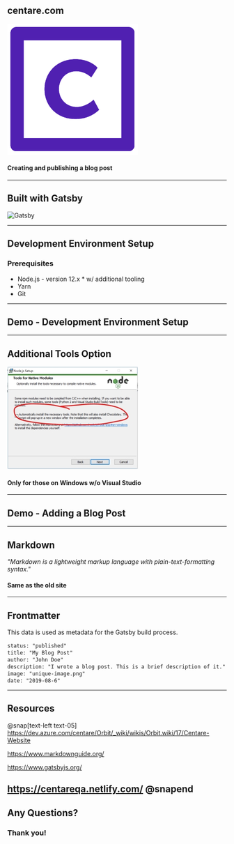 ## centare.com

![CentareLogo](assets/logo.png)

#### Creating and publishing a blog post
---
## Built with Gatsby

<img alt="Gatsby" src="https://www.gatsbyjs.org/monogram.svg" width="300">

---
## Development Environment Setup
### Prerequisites
- Node.js  - version 12.x * w/ additional tooling
- Yarn
- Git
---
## Demo - Development Environment Setup
---
## Additional Tools Option
![Node Tools](assets/node_tools.jpg)
#### Only for those on Windows w/o Visual Studio
---
## Demo - Adding a Blog Post
---
## Markdown
_"Markdown is a lightweight markup language with plain-text-formatting syntax."_

#### Same as the old site
---
## Frontmatter
This data is used as metadata for the Gatsby build process.

    status: "published"
    title: "My Blog Post"
    author: "John Doe"
    description: "I wrote a blog post. This is a brief description of it."
    image: "unique-image.png"
    date: "2019-08-6"

---
## Resources
@snap[text-left text-05]
https://dev.azure.com/centare/Orbit/_wiki/wikis/Orbit.wiki/17/Centare-Website

https://www.markdownguide.org/

https://www.gatsbyjs.org/

https://centareqa.netlify.com/
@snapend
---
## Any Questions?

### Thank you!